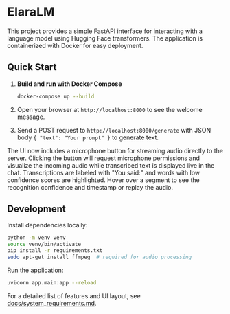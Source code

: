 # ElaraLM

This project provides a simple FastAPI interface for interacting with a language model using Hugging Face transformers. The application is containerized with Docker for easy deployment.

## Quick Start

1. **Build and run with Docker Compose**

   ```bash
   docker-compose up --build
   ```
   
2. Open your browser at `http://localhost:8000` to see the welcome message.

3. Send a POST request to `http://localhost:8000/generate` with JSON body `{ "text": "Your prompt" }` to generate text.

The UI now includes a microphone button for streaming audio directly to the server. Clicking the button will request microphone permissions and visualize the incoming audio while transcribed text is displayed live in the chat.
Transcriptions are labeled with "You said:" and words with low confidence scores are highlighted. Hover over a segment to see the recognition confidence and timestamp or replay the audio.

## Development

Install dependencies locally:

```bash
python -m venv venv
source venv/bin/activate
pip install -r requirements.txt
sudo apt-get install ffmpeg  # required for audio processing
```

Run the application:

```bash
uvicorn app.main:app --reload
```

For a detailed list of features and UI layout, see [docs/system_requirements.md](docs/system_requirements.md).
